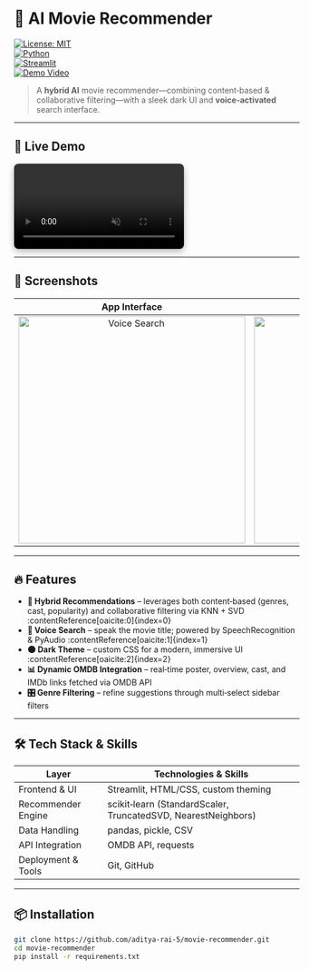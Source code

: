 <!--
╔══════════════════════════════════════════════════════════╗
║           AI Movie Recommender 🎥 — README               ║
╚══════════════════════════════════════════════════════════╝
-->

# 🎥 AI Movie Recommender

[![License: MIT](https://img.shields.io/badge/License-MIT-blue.svg)](LICENSE)  
[![Python](https://img.shields.io/badge/Python-3.8%2B-blue)](https://www.python.org/)  
[![Streamlit](https://img.shields.io/badge/Streamlit-%F0%9F%8C%8D-orange)](https://streamlit.io/)  
[![Demo Video](https://img.shields.io/badge/Demo%20Video-Local-green)](./demo.mp4)

> A **hybrid AI** movie recommender—combining content‑based & collaborative filtering—with a sleek dark UI and **voice‑activated** search interface.  

---

## 🚀 Live Demo

<video src="./demo.mp4" controls autoplay loop muted style="max-width:100%; border-radius:8px; box-shadow:0 4px 12px rgba(0,0,0,0.3)"></video>

---

## 📸 Screenshots

| App Interface | Recommendation Cards |
|:----------------------:|:--------------------:|
| <img src="screenshots/voice_search.png" alt="Voice Search" width="400" /> | <img src="screenshots/recommendation_cards.png" alt="Recommendation Cards" width="400" /> |

---

## 🔥 Features

- **🎯 Hybrid Recommendations** – leverages both content‑based (genres, cast, popularity) and collaborative filtering via KNN + SVD :contentReference[oaicite:0]{index=0}  
- **🎤 Voice Search** – speak the movie title; powered by SpeechRecognition & PyAudio :contentReference[oaicite:1]{index=1}  
- **🌑 Dark Theme** – custom CSS for a modern, immersive UI :contentReference[oaicite:2]{index=2}  
- **📊 Dynamic OMDB Integration** – real‑time poster, overview, cast, and IMDb links fetched via OMDB API  
- **🎛️ Genre Filtering** – refine suggestions through multi‑select sidebar filters  

---

## 🛠️ Tech Stack & Skills

| Layer                 | Technologies & Skills                                          |
|-----------------------|----------------------------------------------------------------|
| Frontend & UI         | Streamlit, HTML/CSS, custom theming                            |
| Recommender Engine    | scikit‑learn (StandardScaler, TruncatedSVD, NearestNeighbors)  |
| Data Handling         | pandas, pickle, CSV                                            |
| API Integration       | OMDB API, requests                                             |
| Deployment & Tools    | Git, GitHub                               |

---

## 📦 Installation

```bash
git clone https://github.com/aditya-rai-5/movie-recommender.git
cd movie-recommender
pip install -r requirements.txt
